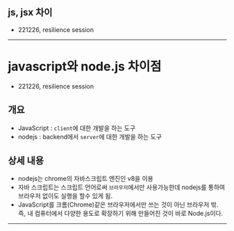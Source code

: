## js, jsx 차이

- 221226, resilience session



---

# javascript와 node.js 차이점

- 221226, resilience session

## 개요
- JavaScript : `client`에 대한 개발을 하는 도구
- nodejs : backend에서 `server`에 대한 개발을 하는 도구

## 상세 내용
- nodejs는 chrome의 자바스크립트 엔진인 v8을 이용
- 자바 스크립트는 스크립트 언어로써 `브라우저`에서만 사용가능한데 nodejs를 통하여 브라우저 없이도 실행을 할수 있게 됨.
- JavaScript를 크롬(Chrome)같은 브라우저에서만 쓰는 것이 아닌 브라우저 밖. 즉, 내 컴퓨터에서 다양한 용도로 확장하기 위해 만들어진 것이 바로 Node.js이다.

---
<!--stackedit_data:
eyJoaXN0b3J5IjpbMjU3NzA2MzIzLDYxMjA0NDM1OV19
-->